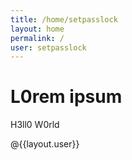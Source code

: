 ```yaml
---
title: /home/setpasslock
layout: home
permalink: /
user: setpasslock
---
```


# L0rem ipsum

H3ll0 W0rld

<p>@{{layout.user}}</p>
